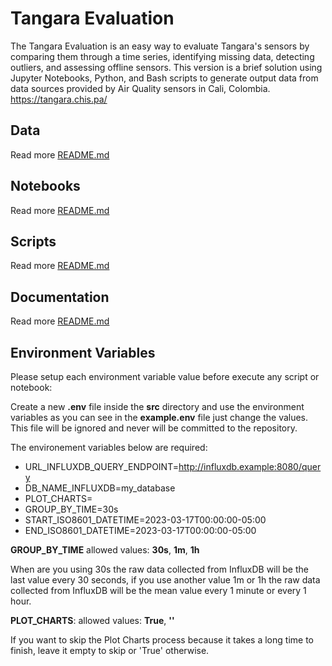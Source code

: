 # Tangara Evaluation
The Tangara Evaluation is an easy way to evaluate Tangara's sensors by comparing them through a time series, identifying missing data, detecting outliers, and assessing offline sensors. This version is a brief solution using Jupyter Notebooks, Python, and Bash scripts to generate output data from data sources provided by Air Quality sensors in Cali, Colombia. https://tangara.chis.pa/

## Data
Read more [README.md](data/README.md)

## Notebooks
Read more [README.md](notebooks/README.md)

## Scripts
Read more [README.md](scripts/README.md)

## Documentation
Read more [README.md](docs/README.md)

## Environment Variables

Please setup each environment variable value before execute any script or notebook:

Create a new **.env** file inside the **src** directory and use the environment variables as you can see in the **example.env** file just change the values. This file will be ignored and never will be committed to the repository.

The environement variables below are required:

* URL_INFLUXDB_QUERY_ENDPOINT=http://influxdb.example:8080/query
* DB_NAME_INFLUXDB=my_database
* PLOT_CHARTS=
* GROUP_BY_TIME=30s
* START_ISO8601_DATETIME=2023-03-17T00:00:00-05:00
* END_ISO8601_DATETIME=2023-03-17T00:00:00-05:00

**GROUP_BY_TIME** allowed values: **30s**, **1m**, **1h**

When are you using 30s the raw data collected from InfluxDB will be the last value every 30 seconds, if you use another value 1m or 1h the raw data collected from InfluxDB will be the mean value every 1 minute or every 1 hour.

**PLOT_CHARTS**: allowed values: **True**, **''**

If you want to skip the Plot Charts process because it takes a long time to finish, leave it empty to skip or 'True' otherwise.

